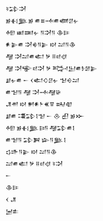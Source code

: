 <div class='block'>
<div class='line'>𒂟𒁉𒋫</div>
<div class='line'>𒂊𒈬𒆥𒂊 𒌑𒊺𒁄𒌑𒅘𒆪𒉡</div>
<div class='line'>𒅇 𒀜𒌅𒉡 𒀀𒋫𒀀 𒆠𒄿</div>
<div class='line'>𒀭𒉌𒌑 𒋫𒄯𒀀𒉌 𒊭 𒁺𒀀𒆠</div>
<div class='line'>𒆷 𒋫𒁺𒌑𒅗 𒃻 𒍝𒁀𒋼</div>
<div class='line'>𒆷 𒋫𒊍𒁀𒋫 𒃻 𒅋𒌨𒌑𒊩𒌆𒉌</div>
<div class='line'>𒋗𒉡𒌑 𒀸 𒌋𒅗𒄭𒆪𒉡 𒈠𒀪𒁺</div>
<div class='line'>𒌑𒈠𒀀 𒆷 𒋫𒁄𒆷𒄩</div>
<div class='line'>𒂗𒉣 𒊭 𒂍𒀭𒈨𒌍𒐊 𒊻𒊏</div>
<div class='line'>𒋗𒌑 𒃮𒁉𒋙𒈠 𒀸 𒊮 𒌷 𒂊𒁍</div>
<div class='line'>𒅇 𒂊𒈬𒆥𒅀 𒆷𒁉𒌑𒋙</div>
<div class='line'>𒌑𒈠𒀀 𒁉𒀉 𒇽𒀀𒆥𒋙</div>
<div class='line'>𒌓𒈥𒀀𒉌 𒊭 𒁺𒀀𒆠</div>
<div class='line'>𒁺𒌑𒅗 𒃻 𒍝𒁀𒋼 𒂟𒋫</div>
<div class='line'>𒀸</div>
<div class='line'>𒆠𒄿</div>
<div class='line'>𒌋 𒂗</div>
<div class='line'>𒅁𒉺</div>
</div>